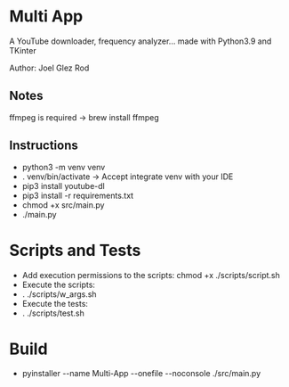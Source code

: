 # Multi App
A YouTube downloader, frequency analyzer... made with Python3.9 and TKinter

Author: Joel Glez Rod

## Notes
ffmpeg is required -> brew install ffmpeg

## Instructions
* python3 -m venv venv
* . venv/bin/activate -> Accept integrate venv with your IDE
* pip3 install youtube-dl
* pip3 install -r requirements.txt
* chmod +x src/main.py
* ./main.py

# Scripts and Tests
* Add execution permissions to the scripts: chmod +x ./scripts/script.sh
* Execute the scripts:
* . ./scripts/w_args.sh
* Execute the tests:
* . ./scripts/test.sh

# Build
* pyinstaller --name Multi-App --onefile --noconsole ./src/main.py